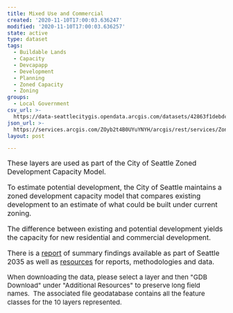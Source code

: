 ```yaml
---
title: Mixed Use and Commercial
created: '2020-11-10T17:00:03.636247'
modified: '2020-11-10T17:00:03.636257'
state: active
type: dataset
tags:
  - Buildable Lands
  - Capacity
  - Devcapapp
  - Development
  - Planning
  - Zoned Capacity
  - Zoning
groups:
  - Local Government
csv_url: >-
  https://data-seattlecitygis.opendata.arcgis.com/datasets/42863f1debdc47488a1c2b9edd38053e_4.csv?outSR=%7B%22latestWkid%22%3A2926%2C%22wkid%22%3A2926%7D
json_url: >-
  https://services.arcgis.com/ZOyb2t4B0UYuYNYH/arcgis/rest/services/Zoned_Development_Capacity_Layers_2016/FeatureServer/4
layout: post

---
```

<div style='text-align:Left; font-size:12pt;'><div><div><p><span>These layers are used as part of the City of Seattle Zoned Development Capacity Model.</span></p><p><span></span></p><p><span>To estimate potential development, the City of Seattle maintains a zoned development capacity model that compares existing development to an estimate of what could be built under current zoning. </span></p><p><span></span></p><p><span>The difference between existing and potential development yields the capacity for new residential and commercial development.</span></p><p><span></span></p><p><span>There is a </span><a href='http://www.seattle.gov/dpd/cs/groups/pan/@pan/documents/web_informational/p2182731.pdf' rel='nofollow ugc' style='text-decoration:underline;'><span>report</span></a><span> of summary findings available as part of Seattle 2035 as well as </span><a href='https://www.seattle.gov/opcd/population-and-demographics/zoned-development-capacity' rel='nofollow ugc' style='text-decoration:underline;'><span>resources</span></a><span> for reports, methodologies and data.</span></p><p><span style='font-size: 15px;'>When downloading the data, please select a layer and then &quot;GDB Download&quot; under &quot;Additional Resources&quot; to preserve long field names.  The associated file geodatabase contains all the feature classes for the 10 layers represented.</span><span><br /></span></p></div></div></div>
